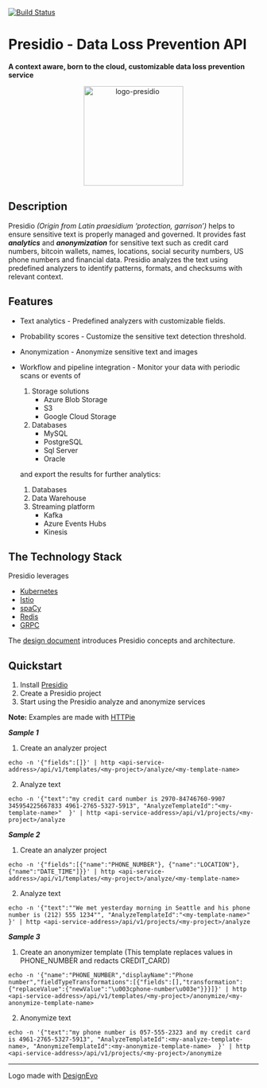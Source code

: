 [![Build Status](https://travis-ci.org/presid-io/presidio.svg?branch=development)](https://travis-ci.org/presid-io/presidio)


# Presidio - Data Loss Prevention API
**A context aware, born to the cloud, customizable data loss prevention service**

<p align="center">
<img width="200" alt="logo-presidio" src="https://user-images.githubusercontent.com/17064840/42585165-8fc7b820-853d-11e8-9450-4ce426fb5fe0.png">
</p>

## Description

Presidio *(Origin from Latin praesidium ‘protection, garrison’)* helps to ensure sensitive text is properly managed and governed. It provides fast ***analytics*** and ***anonymization*** for sensitive text such as credit card numbers, bitcoin wallets, names, locations, social security numbers, US phone numbers and financial data. 
Presidio analyzes the text using predefined analyzers to identify patterns, formats, and checksums with relevant context. 

## Features

* Text analytics - Predefined analyzers with customizable fields.
* Probability scores - Customize the sensitive text detection threshold.
* Anonymization - Anonymize sensitive text and images
* Workflow and pipeline integration -  Monitor your data with periodic scans or events of
  1. Storage solutions
      - Azure Blob Storage
      - S3
      - Google Cloud Storage
  2. Databases
      - MySQL
      - PostgreSQL
      - Sql Server
      - Oracle

  and export the results for further analytics:
  1. Databases
  2. Data Warehouse
  3. Streaming platform
      - Kafka
      - Azure Events Hubs
      - Kinesis


## The Technology Stack
Presidio leverages 

* [Kubernetes](https://kubernetes.io/)
* [Istio](https://istio.io)
* [spaCy](https://spacy.io/)
* [Redis](https://redis.io/)
* [GRPC](https://grpc.io)


The [design document](/docs/design.md) introduces Presidio concepts and architecture.

## Quickstart

1. Install [Presidio](docs/installation.md)
2. Create a Presidio project
3. Start using the Presidio analyze and anonymize services


**Note:** Examples are made with [HTTPie](https://httpie.org/)

***Sample 1***

1. Create an analyzer project
```
echo -n '{"fields":[]}' | http <api-service-address>/api/v1/templates/<my-project>/analyze/<my-template-name>
```

2. Analyze text
```
echo -n '{"text":"my credit card number is 2970-84746760-9907 345954225667833 4961-2765-5327-5913", "AnalyzeTemplateId":"<my-template-name>"  }' | http <api-service-address>/api/v1/projects/<my-project>/analyze
```

***Sample 2***

1. Create an analyzer project
```
echo -n '{"fields":[{"name":"PHONE_NUMBER"}, {"name":"LOCATION"}, {"name":"DATE_TIME"]}}' | http <api-service-address>/api/v1/templates/<my-project>/analyze/<my-template-name>
```

2. Analyze text
```
echo -n '{"text":""We met yesterday morning in Seattle and his phone number is (212) 555 1234"", "AnalyzeTemplateId":"<my-template-name>"  }' | http <api-service-address>/api/v1/projects/<my-project>/analyze
```

***Sample 3***

1. Create an anonymizer template (This template replaces values in PHONE_NUMBER and redacts CREDIT_CARD)
```
echo -n '{"name":"PHONE_NUMBER","displayName":"Phone number","fieldTypeTransformations":[{"fields":[],"transformation":{"replaceValue":{"newValue":"\u003cphone-number\u003e"}}}]}' | http <api-service-address>/api/v1/templates/<my-project>/anonymize/<my-anonymize-template-name>
```

2. Anonymize text
```
echo -n '{"text":"my phone number is 057-555-2323 and my credit card is 4961-2765-5327-5913", "AnalyzeTemplateId":<my-analyze-template-name>, "AnonymizeTemplateId":<my-anonymize-template-name>  }' | http <api-service-address>/api/v1/projects/<my-project>/anonymize
```

<hr>
<div>Logo made with <a href="https://www.designevo.com/en/" title="Free Online Logo Maker">DesignEvo</a></div>


